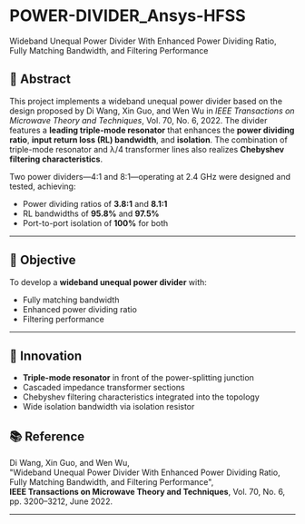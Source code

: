 # POWER-DIVIDER_Ansys-HFSS
Wideband Unequal Power Divider With Enhanced Power Dividing Ratio,  Fully Matching Bandwidth, and Filtering Performance

## 📄 Abstract

This project implements a wideband unequal power divider based on the design proposed by Di Wang, Xin Guo, and Wen Wu in *IEEE Transactions on Microwave Theory and Techniques*, Vol. 70, No. 6, 2022. The divider features a **leading triple-mode resonator** that enhances the **power dividing ratio**, **input return loss (RL) bandwidth**, and **isolation**. The combination of triple-mode resonator and λ/4 transformer lines also realizes **Chebyshev filtering characteristics**.

Two power dividers—4:1 and 8:1—operating at 2.4 GHz were designed and tested, achieving:
- Power dividing ratios of **3.8:1** and **8.1:1**
- RL bandwidths of **95.8%** and **97.5%**
- Port-to-port isolation of **100%** for both

---

## 🎯 Objective

To develop a **wideband unequal power divider** with:
- Fully matching bandwidth
- Enhanced power dividing ratio
- Filtering performance

---

## 🚀 Innovation

- **Triple-mode resonator** in front of the power-splitting junction
- Cascaded impedance transformer sections
- Chebyshev filtering characteristics integrated into the topology
- Wide isolation bandwidth via isolation resistor

## 📚 Reference

Di Wang, Xin Guo, and Wen Wu,  
"Wideband Unequal Power Divider With Enhanced Power Dividing Ratio, Fully Matching Bandwidth, and Filtering Performance",  
**IEEE Transactions on Microwave Theory and Techniques**, Vol. 70, No. 6, pp. 3200–3212, June 2022.

---
